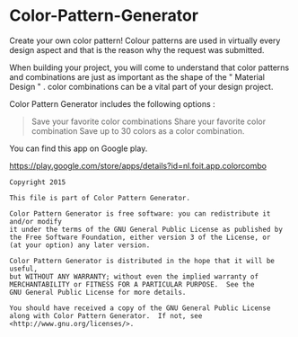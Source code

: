# Color-Pattern-Generator
Create your own color pattern! Colour patterns are used in virtually every design aspect and that is the reason why the request was submitted.

When building your project, you will come to understand that color patterns and combinations are just as important as the shape of the " Material Design " . color combinations can be a vital part of your design project.

Color Pattern Generator includes the following options :

> Save your favorite color combinations
> Share your favorite color combination
> Save up to 30 colors as a color combination.

You can find this app on Google play.

https://play.google.com/store/apps/details?id=nl.foit.app.colorcombo


    Copyright 2015     

    This file is part of Color Pattern Generator.

    Color Pattern Generator is free software: you can redistribute it and/or modify
    it under the terms of the GNU General Public License as published by
    the Free Software Foundation, either version 3 of the License, or
    (at your option) any later version.

    Color Pattern Generator is distributed in the hope that it will be useful,
    but WITHOUT ANY WARRANTY; without even the implied warranty of
    MERCHANTABILITY or FITNESS FOR A PARTICULAR PURPOSE.  See the
    GNU General Public License for more details.

    You should have received a copy of the GNU General Public License
    along with Color Pattern Generator.  If not, see <http://www.gnu.org/licenses/>.

	
